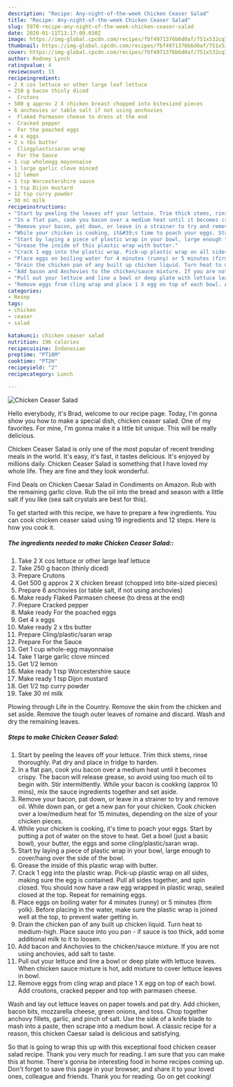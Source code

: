 ```yaml
---
description: "Recipe: Any-night-of-the-week Chicken Ceaser Salad"
title: "Recipe: Any-night-of-the-week Chicken Ceaser Salad"
slug: 5970-recipe-any-night-of-the-week-chicken-ceaser-salad
date: 2020-01-11T13:17:09.030Z
image: https://img-global.cpcdn.com/recipes/fbf4971376b6d0af/751x532cq70/chicken-ceaser-salad-recipe-main-photo.jpg
thumbnail: https://img-global.cpcdn.com/recipes/fbf4971376b6d0af/751x532cq70/chicken-ceaser-salad-recipe-main-photo.jpg
cover: https://img-global.cpcdn.com/recipes/fbf4971376b6d0af/751x532cq70/chicken-ceaser-salad-recipe-main-photo.jpg
author: Rodney Lynch
ratingvalue: 4
reviewcount: 15
recipeingredient:
- 2 X cos lettuce or other large leaf lettuce
- 250 g bacon thinly diced
-  Crutons
- 500 g approx 2 X chicken breast chopped into bitesized pieces
- 6 anchovies or table salt if not using anchovies
-  Flaked Parmasen cheese to dress at the end
-  Cracked pepper
-  For the poached eggs
- 4 x eggs
- 2 x tbs butter
-  Clingplasticsaran wrap
-  For the Sauce
- 1 cup wholeegg mayonnaise
- 1 large garlic clove minced
- 12 lemon
- 1 tsp Worcestershire sauce
- 1 tsp Dijon mustard
- 12 tsp curry powder
- 30 ml milk
recipeinstructions:
- "Start by peeling the leaves off your lettuce. Trim thick stems, rinse thoroughly. Pat dry and place in fridge to harden."
- "In a flat pan, cook you bacon over a medium heat until it becomes crispy. The bacon will release grease, so avoid using too much oil to begin with. Stir intermittently. While your bacon is cookkng (approx 10 mins), mix the sauce ingredients together and set aside."
- "Remove your bacon, pat down, or leave in a strainer to try and remove oil. While down pan, or get a new pan for your chicken. Cook chicken over a low/medium heat for 15 minutes, depending on the size of your chicken pieces."
- "While your chicken is cooking, it&#39;s time to poach your eggs. Start by putting a pot of water on the stove to heat. Get a bowl (just a basic bowl), your butter, the eggs and some cling/plastic/saran wrap."
- "Start by laying a piece of plastic wrap in your bowl, large enough to cover/hang over the side of the bowl."
- "Grease the inside of this plastic wrap with butter."
- "Crack 1 egg into the plastic wrap. Pick-up plastic wrap on all sides, making sure the egg is contained. Pull all sides together, and spin closed. You should now have a raw egg wrapped in plastic wrap, sealed closed at the top. Repeat for remaining eggs."
- "Place eggs on boiling water for 4 minutes (runny) or 5 minutes (firm yolk). Before placing in the water, make sure the plastic wrap is joined well at the top, to prevent water getting in."
- "Drain the chicken pan of any built up chicken liquid. Turn heat to medium-high. Place sauce into you pan - if sauce is too thick, add some additional milk to it to loosen."
- "Add bacon and Anchovies to the chicken/sauce mixture. If you are not using anchovies, add salt to taste."
- "Pull out your lettuce and line a bowl or deep plate with lettuce leaves. When chicken sauce mixture is hot, add mixture to cover lettuce leaves in bowl."
- "Remove eggs from cling wrap and place 1 X egg on top of each bowl. Add croutons, cracked pepper and top with parmasen cheese."
categories:
- Resep
tags:
- chicken
- ceaser
- salad

katakunci: chicken ceaser salad
nutrition: 196 calories
recipecuisine: Indonesian
preptime: "PT18M"
cooktime: "PT2H"
recipeyield: "2"
recipecategory: Lunch

---
```



![Chicken Ceaser Salad](https://img-global.cpcdn.com/recipes/fbf4971376b6d0af/751x532cq70/chicken-ceaser-salad-recipe-main-photo.jpg)

Hello everybody, it's Brad, welcome to our recipe page. Today, I'm gonna show you how to make a special dish, chicken ceaser salad. One of my favorites. For mine, I'm gonna make it a little bit unique. This will be really delicious.

Chicken Ceaser Salad is only one of the most popular of recent trending meals in the world. It's easy, it's fast, it tastes delicious. It's enjoyed by millions daily. Chicken Ceaser Salad is something that I have loved my whole life. They are fine and they look wonderful.

Find Deals on Chicken Caesar Salad in Condiments on Amazon. Rub with the remaining garlic clove. Rub the oil into the bread and season with a little salt if you like (sea salt crystals are best for this).


To get started with this recipe, we have to prepare a few ingredients. You can cook chicken ceaser salad using 19 ingredients and 12 steps. Here is how you cook it.

##### The ingredients needed to make Chicken Ceaser Salad::

1. Take 2 X cos lettuce or other large leaf lettuce
1. Take 250 g bacon (thinly diced)
1. Prepare  Crutons
1. Get 500 g approx 2 X chicken breast (chopped into bite-sized pieces)
1. Prepare 6 anchovies (or table salt, if not using anchovies)
1. Make ready  Flaked Parmasen cheese (to dress at the end)
1. Prepare  Cracked pepper
1. Make ready  For the poached eggs
1. Get 4 x eggs
1. Make ready 2 x tbs butter
1. Prepare  Cling/plastic/saran wrap
1. Prepare  For the Sauce
1. Get 1 cup whole-egg mayonnaise
1. Take 1 large garlic clove minced
1. Get 1/2 lemon
1. Make ready 1 tsp Worcestershire sauce
1. Make ready 1 tsp Dijon mustard
1. Get 1/2 tsp curry powder
1. Take 30 ml milk


Plowing through Life in the Country. Remove the skin from the chicken and set aside. Remove the tough outer leaves of romaine and discard. Wash and dry the remaining leaves. 

##### Steps to make Chicken Ceaser Salad:

1. Start by peeling the leaves off your lettuce. Trim thick stems, rinse thoroughly. Pat dry and place in fridge to harden.
1. In a flat pan, cook you bacon over a medium heat until it becomes crispy. The bacon will release grease, so avoid using too much oil to begin with. Stir intermittently. While your bacon is cookkng (approx 10 mins), mix the sauce ingredients together and set aside.
1. Remove your bacon, pat down, or leave in a strainer to try and remove oil. While down pan, or get a new pan for your chicken. Cook chicken over a low/medium heat for 15 minutes, depending on the size of your chicken pieces.
1. While your chicken is cooking, it&#39;s time to poach your eggs. Start by putting a pot of water on the stove to heat. Get a bowl (just a basic bowl), your butter, the eggs and some cling/plastic/saran wrap.
1. Start by laying a piece of plastic wrap in your bowl, large enough to cover/hang over the side of the bowl.
1. Grease the inside of this plastic wrap with butter.
1. Crack 1 egg into the plastic wrap. Pick-up plastic wrap on all sides, making sure the egg is contained. Pull all sides together, and spin closed. You should now have a raw egg wrapped in plastic wrap, sealed closed at the top. Repeat for remaining eggs.
1. Place eggs on boiling water for 4 minutes (runny) or 5 minutes (firm yolk). Before placing in the water, make sure the plastic wrap is joined well at the top, to prevent water getting in.
1. Drain the chicken pan of any built up chicken liquid. Turn heat to medium-high. Place sauce into you pan - if sauce is too thick, add some additional milk to it to loosen.
1. Add bacon and Anchovies to the chicken/sauce mixture. If you are not using anchovies, add salt to taste.
1. Pull out your lettuce and line a bowl or deep plate with lettuce leaves. When chicken sauce mixture is hot, add mixture to cover lettuce leaves in bowl.
1. Remove eggs from cling wrap and place 1 X egg on top of each bowl. Add croutons, cracked pepper and top with parmasen cheese.


Wash and lay out lettuce leaves on paper towels and pat dry. Add chicken, bacon bits, mozzarella cheese, green onions, and toss. Chop together anchovy fillets, garlic, and pinch of salt. Use the side of a knife blade to mash into a paste, then scrape into a medium bowl. A classic recipe for a reason, this chicken Caesar salad is delicious and satisfying. 

So that is going to wrap this up with this exceptional food chicken ceaser salad recipe. Thank you very much for reading. I am sure that you can make this at home. There's gonna be interesting food in home recipes coming up. Don't forget to save this page in your browser, and share it to your loved ones, colleague and friends. Thank you for reading. Go on get cooking!
